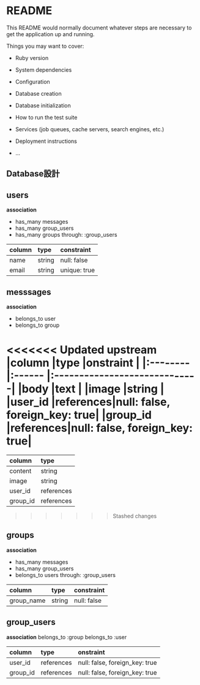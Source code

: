 # README

This README would normally document whatever steps are necessary to get the
application up and running.

Things you may want to cover:

* Ruby version

* System dependencies

* Configuration

* Database creation

* Database initialization

* How to run the test suite

* Services (job queues, cache servers, search engines, etc.)

* Deployment instructions

* ...
## Database設計

## users
**association**
- has_many messages
- has_many group_users
- has_many groups through: :group_users

|column               |type   |constraint  |
|:--------------------|:------|:-----------|
|name                 |string |null: false |
|email                |string |unique: true|



## messsages
**association**
- belongs_to user
- belongs_to group

<<<<<<< Updated upstream
|column   |type      |onstraint                     |
|:--------|:------   |:-----------------------------|
|body     |text      |
|image    |string    |
|user_id  |references|null: false, foreign_key: true|
|group_id |references|null: false, foreign_key: true|
=======
|column   |type      |
|:--------|:------   |
|content  |string      |
|image    |string    |
|user_id  |references|
|group_id |references|
>>>>>>> Stashed changes



## groups
**association**
- has_many messages
- has_many group_users
- belongs_to users through: :group_users

|column    |type      |constraint |
|:---------|:---------|:----------|
|group_name|string    |null: false|


## group_users
**association**
belongs_to :group
belongs_to :user

|column  |type      |onstraint                     |
|:-------|:---------|:-----------------------------|
|user_id |references|null: false, foreign_key: true|
|group_id|references|null: false, foreign_key: true|

